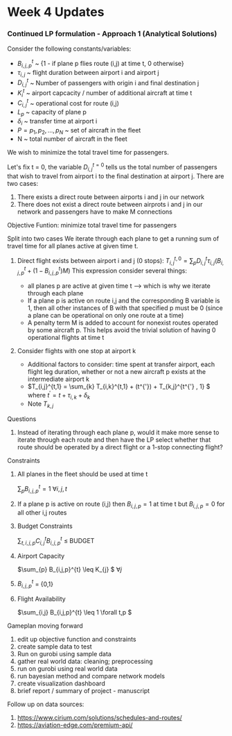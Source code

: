 # Week 4 Updates

### Continued LP formulation - Approach 1 (Analytical Solutions)

Consider the following constants/variables:
- $B_{i,j,p}^{t}$ ~ {1 - if plane p flies route (i,j) at time t, 0 otherwise}
- $\tau_{i,j}$ ~ flight duration between airport i and airport j
- $D_{i,j}^{t}$ ~ Number of passengers with origin i and final destination j
- $K_{i}^{t}$ ~ airport capcacity / number of additional aircraft at time t
- $C_{i,j}^{t}$ ~ operational cost for route (i,j)
- $L_{p}$ ~ capacity of plane p
- $\delta_{i}$ ~ transfer time at airport i
- $P = {p_{1}, p_{2}, . . ., p_{N}}$ ~ set of aircraft in the fleet
- N ~ total number of aircraft in the fleet

We wish to minimize the total travel time for passengers.

Let's fix t = 0, the variable $D_{i,j}^{t=0}$ tells us the total number of passengers that wish to travel from airport i to the final destination at airport j.
There are two cases:
1. There exists a direct route between airports i and j in our network
2. There does not exist a direct route between airprots i and j in our network and passengers have to make M connections

Objective Funtion: minimize total travel time for passengers

Split into two cases
We iterate through each plane to get a running sum of travel time for all planes active at given time t. 

1. Direct flight exists between airport i and j (0 stops): $T_{i,j}^{t,0} = \sum_{p} D_{i,j}^{t} \tau_{i,j} (B_{i,j,p}^{t} + (1 - B_{i,j,p}^{t})M  )$
   This expression consider several things:
     - all planes p are active at given time t --> which is why we iterate through each plane
     - If a plane p is active on route i,j and the corresponding B variable is 1, then all other instances of B with that specified p must be 0 (since a plane can be operational on only one route at a time)
     - A penalty term M is added to account for nonexist routes operated by some aircraft p. This helps avoid the trivial solution of having 0 operational flights at time t

2. Consider flights with one stop at airport k
   - Additional factors to consider: time spent at transfer airport, each flight leg duration, whether or not a new aircraft p exists at the intermediate airport k
   - $T_{i,j}^{t,1} = \sum_{k} T_{i,k}^{t,1} + (t^{'}) + T_{k,j}^{t^{'} , 1} $
     where $t^{'} = t + \tau_{i,k} + \delta_{k}$
   - Note $T_{k,j}$ 
  
Questions
1. Instead of iterating through each plane p, would it make more sense to iterate through each route and then have the LP select whether that route should be operated by a direct flight or a 1-stop connecting flight?



Constraints
1. All planes in the fleet should be used at time t

   $\sum_{p} B_{i,j,p}^{t} = 1$   $\forall i,j,t$
   
2. If a plane p is active on route (i,j) then $B_{i,j,p} = 1$ at time t but $B_{i,j,p} = 0$ for all other i,j routes

3. Budget Constraints

   $\sum_{t,i,j,p} C_{i,j}^{t} B_{i,j,p}^{t}$ $\leq$ BUDGET

5. Airport Capacity

   $\sum_{p} B_{i,j,p}^{t} \leq K_{j} $  $\forall j$

6. $B_{i,j,p}^{t}$ = {0,1}

7. Flight Availability

   $\sum_{i,j} B_{i,j,p}^{t} \leq 1 \forall t,p $


Gameplan moving forward
1. edit up objective function and constraints
2. create sample data to test
3. Run on gurobi using sample data
4. gather real world data: cleaning; preprocessing
5. run on gurobi using real world data
6. run bayesian method and compare network models
7. create visualization dashboard
8. brief report / summary of project - manuscript 



Follow up on data sources:
1. https://www.cirium.com/solutions/schedules-and-routes/
2. https://aviation-edge.com/premium-api/ 

   

   

